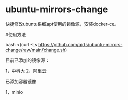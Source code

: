 # ubuntu-mirrors-change
快捷修改ubuntu系统apt使用的镜像源，安装docker-ce。

#使用方法

bash <(curl -Ls https://github.com/qjds/ubuntu-mirrors-change/raw/main/change.sh)

目前已添加的镜像源：

1，中科大
2，阿里云

已添加容器镜像

1，minio
